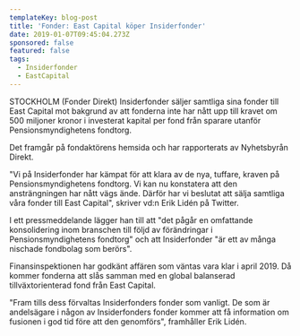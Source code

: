 ```yaml
---
templateKey: blog-post
title: 'Fonder: East Capital köper Insiderfonder'
date: 2019-01-07T09:45:04.273Z
sponsored: false
featured: false
tags:
  - Insiderfonder
  - EastCapital
---
```

STOCKHOLM (Fonder Direkt) Insiderfonder säljer samtliga sina fonder till East Capital mot bakgrund av att fonderna inte har nått upp till kravet om 500 miljoner kronor i investerat kapital per fond från sparare utanför Pensionsmyndighetens fondtorg.

Det framgår på fondaktörens hemsida och har rapporterats av Nyhetsbyrån Direkt.

"Vi på Insiderfonder har kämpat för att klara av de nya, tuffare, kraven på Pensionsmyndighetens fondtorg. Vi kan nu konstatera att den ansträngningen har nått vägs ände. Därför har vi beslutat att sälja samtliga våra fonder till East Capital", skriver vd:n Erik Lidén på Twitter.

I ett pressmeddelande lägger han till att "det pågår en omfattande konsolidering inom branschen till följd av förändringar i Pensionsmyndighetens fondtorg" och att Insiderfonder "är ett av många nischade fondbolag som berörs".

Finansinspektionen har godkänt affären som väntas vara klar i april 2019. Då kommer fonderna att slås samman med en global balanserad tillväxtorienterad fond från East Capital.

"Fram tills dess förvaltas Insiderfonders fonder som vanligt. De som är andelsägare i någon av Insiderfonders fonder kommer att få information om fusionen i god tid före att den genomförs", framhåller Erik Lidén.
